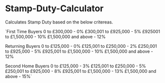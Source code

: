 # Stamp-Duty-Calculator

Calculates Stamp Duty based on the below critereas.

`First Time Buyers
0 to £300,000 - 0%
£300,001 to £925,000 - 5%
£925001 to £1,500,000 - 10%
£1,500,000 and above - 12%

Returning Buyers
0 to £125,000 - 0%
£125,001 to £250,000 - 2%
£250,001 to £925,000 - 5%
£925,001 to £1,500,000 - 10%
£1,500,000 and above - 12%

Second Home Buyers
0 to £125,000 - 3%
£125,001 to £250,000 - 5%
£250,001 to £925,000 - 8%
£925,001 to £1,500,000 - 13%
£1,500,000 and above - 15%`

